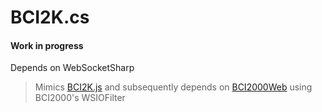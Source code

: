 # BCI2K.cs

#### Work in progress

Depends on WebSocketSharp
> Mimics [BCI2K.js](https://github.com/cronelab/bci2k.js) and subsequently depends on [BCI2000Web](https://github.com/cronelab/bci2000web/tree/master/src/custom) using BCI2000's WSIOFilter